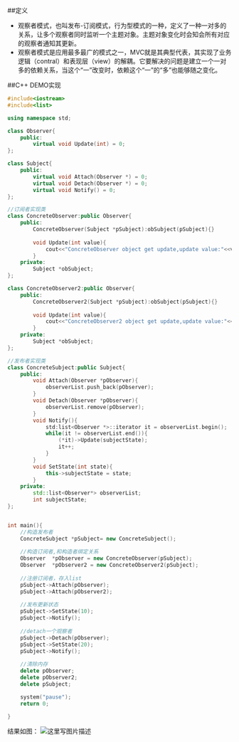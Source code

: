 ##定义
- 观察者模式，也叫发布-订阅模式，行为型模式的一种，定义了一种一对多的关系，让多个观察者同时监听一个主题对象。主题对象变化时会知会所有对应的观察者通知其更新。
- 观察者模式是应用最多最广的模式之一，MVC就是其典型代表，其实现了业务逻辑（contral）和表现层（view）的解耦。它要解决的问题是建立一个一对多的依赖关系，当这个“一”改变时，依赖这个“一”的“多”也能够随之变化。

##C++ DEMO实现

```cpp
#include<iostream>
#include<list>

using namespace std;

class Observer{
	public:
		virtual void Update(int) = 0;
};

class Subject{
	public:
		virtual void Attach(Observer *) = 0;
		virtual void Detach(Observer *) = 0;
		virtual void Notify() = 0;
};

//订阅者实现类
class ConcreteObserver:public Observer{
	public:
		ConcreteObserver(Subject *pSubject):obSubject(pSubject){}
		
		void Update(int value){
			cout<<"ConcreteObserver object get update,update value:"<<value<<endl;
		}
	private:
		Subject *obSubject;
};

class ConcreteObserver2:public Observer{
	public:
		ConcreteObserver2(Subject *pSubject):obSubject(pSubject){}
		
		void Update(int value){
			cout<<"ConcreteObserver2 object get update,update value:"<<value<<endl;
		}
	private:
		Subject *obSubject;
};

//发布者实现类
class ConcreteSubject:public Subject{
	public:
		void Attach(Observer *pObserver){
			observerList.push_back(pObserver);
		}
		void Detach(Observer *pObserver){
			observerList.remove(pObserver);
		}
		void Notify(){
			std:list<Observer *>::iterator it = observerList.begin();
			while(it != observerList.end()){
				(*it)->Update(subjectState);
				it++;
			}
		}
		void SetState(int state){
			this->subjectState = state;
		}
	private:
		std::list<Observer*> observerList;
		int subjectState;
};


int main(){
	//构造发布者
	ConcreteSubject *pSubject= new ConcreteSubject();
	
	//构造订阅者,和构造者绑定关系
	Observer  *pObserver = new ConcreteObserver(pSubject);
	Observer  *pObserver2 = new ConcreteObserver2(pSubject);
	
	//注册订阅者，存入list
	pSubject->Attach(pObserver);
	pSubject->Attach(pObserver2);
	
	//发布更新状态
	pSubject->SetState(10);
	pSubject->Notify();
	
	//detach一个观察者
	pSubject->Detach(pObserver);
	pSubject->SetState(20);
	pSubject->Notify();
	
	//清除内存
	delete pObserver;
	delete pObserver2;
	delete pSubject;

	system("pause");
	return 0;
	
}

```
结果如图：
![这里写图片描述](http://img.blog.csdn.net/20170405193331125?watermark/2/text/aHR0cDovL2Jsb2cuY3Nkbi5uZXQvdG95aWppdQ==/font/5a6L5L2T/fontsize/400/fill/I0JBQkFCMA==/dissolve/70/gravity/SouthEast)

